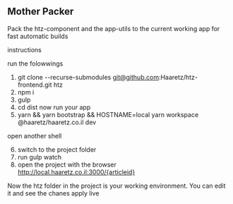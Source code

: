 ## Mother Packer

Pack the htz-component and the app-utils to the current working app for fast automatic builds

instructions

run the folowwings

1. git clone --recurse-submodules git@github.com:Haaretz/htz-frontend.git htz
2. npm i
3. gulp
4. cd dist
   now run your app
5. yarn && yarn bootstrap && HOSTNAME=local yarn workspace @haaretz/haaretz.co.il dev

open another shell

6. switch to the project folder
7. run gulp watch
8. open the project with the browser http://local.haaretz.co.il:3000/{articleid}

Now the htz folder in the project is your working environment.
You can edit it and see the chanes apply live
